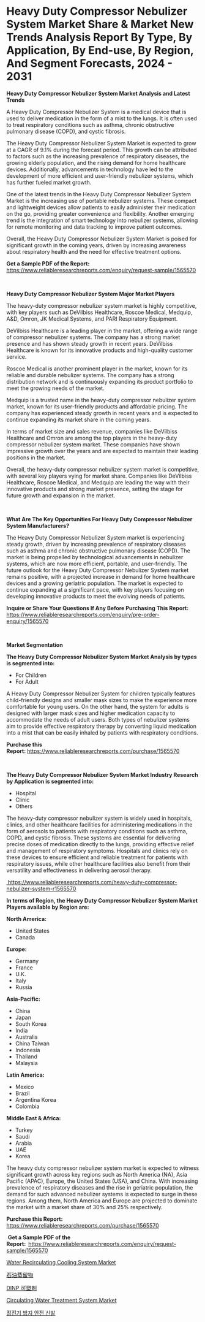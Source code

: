 <p><h1>Heavy Duty Compressor Nebulizer System Market Share & Market New Trends Analysis Report By Type, By Application, By End-use, By Region, And Segment Forecasts, 2024 - 2031</h1></p><p><strong>Heavy Duty Compressor Nebulizer System Market Analysis and Latest Trends</strong></p>
<p><p>A Heavy Duty Compressor Nebulizer System is a medical device that is used to deliver medication in the form of a mist to the lungs. It is often used to treat respiratory conditions such as asthma, chronic obstructive pulmonary disease (COPD), and cystic fibrosis.</p><p>The Heavy Duty Compressor Nebulizer System Market is expected to grow at a CAGR of 9.1% during the forecast period. This growth can be attributed to factors such as the increasing prevalence of respiratory diseases, the growing elderly population, and the rising demand for home healthcare devices. Additionally, advancements in technology have led to the development of more efficient and user-friendly nebulizer systems, which has further fueled market growth.</p><p>One of the latest trends in the Heavy Duty Compressor Nebulizer System Market is the increasing use of portable nebulizer systems. These compact and lightweight devices allow patients to easily administer their medication on the go, providing greater convenience and flexibility. Another emerging trend is the integration of smart technology into nebulizer systems, allowing for remote monitoring and data tracking to improve patient outcomes.</p><p>Overall, the Heavy Duty Compressor Nebulizer System Market is poised for significant growth in the coming years, driven by increasing awareness about respiratory health and the need for effective treatment options.</p></p>
<p><strong>Get a Sample PDF of the Report:&nbsp;</strong> <a href="https://www.reliableresearchreports.com/enquiry/request-sample/1565570">https://www.reliableresearchreports.com/enquiry/request-sample/1565570</a></p>
<p>&nbsp;</p>
<p><strong>Heavy Duty Compressor Nebulizer System Major Market Players</strong></p>
<p><p>The heavy-duty compressor nebulizer system market is highly competitive, with key players such as DeVilbiss Healthcare, Roscoe Medical, Medquip, A&D, Omron, JK Medical Systems, and PARI Respiratory Equipment. </p><p>DeVilbiss Healthcare is a leading player in the market, offering a wide range of compressor nebulizer systems. The company has a strong market presence and has shown steady growth in recent years. DeVilbiss Healthcare is known for its innovative products and high-quality customer service.</p><p>Roscoe Medical is another prominent player in the market, known for its reliable and durable nebulizer systems. The company has a strong distribution network and is continuously expanding its product portfolio to meet the growing needs of the market.</p><p>Medquip is a trusted name in the heavy-duty compressor nebulizer system market, known for its user-friendly products and affordable pricing. The company has experienced steady growth in recent years and is expected to continue expanding its market share in the coming years.</p><p>In terms of market size and sales revenue, companies like DeVilbiss Healthcare and Omron are among the top players in the heavy-duty compressor nebulizer system market. These companies have shown impressive growth over the years and are expected to maintain their leading positions in the market.</p><p>Overall, the heavy-duty compressor nebulizer system market is competitive, with several key players vying for market share. Companies like DeVilbiss Healthcare, Roscoe Medical, and Medquip are leading the way with their innovative products and strong market presence, setting the stage for future growth and expansion in the market.</p></p>
<p>&nbsp;</p>
<p><strong>What Are The Key Opportunities For Heavy Duty Compressor Nebulizer System Manufacturers?</strong></p>
<p><p>The Heavy Duty Compressor Nebulizer System market is experiencing steady growth, driven by increasing prevalence of respiratory diseases such as asthma and chronic obstructive pulmonary disease (COPD). The market is being propelled by technological advancements in nebulizer systems, which are now more efficient, portable, and user-friendly. The future outlook for the Heavy Duty Compressor Nebulizer System market remains positive, with a projected increase in demand for home healthcare devices and a growing geriatric population. The market is expected to continue expanding at a significant pace, with key players focusing on developing innovative products to meet the evolving needs of patients.</p></p>
<p><strong>Inquire or Share Your Questions If Any Before Purchasing This Report:</strong> <a href="https://www.reliableresearchreports.com/enquiry/pre-order-enquiry/1565570">https://www.reliableresearchreports.com/enquiry/pre-order-enquiry/1565570</a></p>
<p>&nbsp;</p>
<p><strong>Market Segmentation</strong></p>
<p><strong>The Heavy Duty Compressor Nebulizer System Market Analysis by types is segmented into:</strong></p>
<p><ul><li>For Children</li><li>For Adult</li></ul></p>
<p><p>A Heavy Duty Compressor Nebulizer System for children typically features child-friendly designs and smaller mask sizes to make the experience more comfortable for young users. On the other hand, the system for adults is designed with larger mask sizes and higher medication capacity to accommodate the needs of adult users. Both types of nebulizer systems aim to provide effective respiratory therapy by converting liquid medication into a mist that can be easily inhaled by patients with respiratory conditions.</p></p>
<p><strong>Purchase this Report:&nbsp;</strong><a href="https://www.reliableresearchreports.com/purchase/1565570">https://www.reliableresearchreports.com/purchase/1565570</a></p>
<p>&nbsp;</p>
<p><strong>The Heavy Duty Compressor Nebulizer System Market Industry Research by Application is segmented into:</strong></p>
<p><ul><li>Hospital</li><li>Clinic</li><li>Others</li></ul></p>
<p><p>The heavy-duty compressor nebulizer system is widely used in hospitals, clinics, and other healthcare facilities for administering medications in the form of aerosols to patients with respiratory conditions such as asthma, COPD, and cystic fibrosis. These systems are essential for delivering precise doses of medication directly to the lungs, providing effective relief and management of respiratory symptoms. Hospitals and clinics rely on these devices to ensure efficient and reliable treatment for patients with respiratory issues, while other healthcare facilities also benefit from their versatility and effectiveness in delivering aerosol therapy.</p></p>
<p><a href="https://www.reliableresearchreports.com/heavy-duty-compressor-nebulizer-system-r1565570">&nbsp;https://www.reliableresearchreports.com/heavy-duty-compressor-nebulizer-system-r1565570</a></p>
<p><strong>In terms of Region, the Heavy Duty Compressor Nebulizer System Market Players available by Region are:</strong></p>
<p>
    <p> <strong> North America: </strong>
        <ul>
            <li>United States</li>
            <li>Canada</li>
        </ul>
        </p> 
    <p> <strong> Europe: </strong>
        <ul>
            <li>Germany</li>
            <li>France</li>
            <li>U.K.</li>
            <li>Italy</li>
            <li>Russia</li>
        </ul>
        </p> 
    <p> <strong> Asia-Pacific: </strong>
        <ul>
            <li>China</li>
            <li>Japan</li>
            <li>South Korea</li>
            <li>India</li>
            <li>Australia</li>
            <li>China Taiwan</li>
            <li>Indonesia</li>
            <li>Thailand</li>
            <li>Malaysia</li>
        </ul>
        </p> 
    <p> <strong> Latin America: </strong>
        <ul>
            <li>Mexico</li>
            <li>Brazil</li>
            <li>Argentina Korea</li>
            <li>Colombia</li>
        </ul>
        </p> 
    <p> <strong> Middle East & Africa: </strong>
        <ul>
            <li>Turkey</li>
            <li>Saudi</li>
            <li>Arabia</li>
            <li>UAE</li>
            <li>Korea</li>
        </ul>
    </p>
    </p>
<p><p>The heavy duty compressor nebulizer system market is expected to witness significant growth across key regions such as North America (NA), Asia Pacific (APAC), Europe, the United States (USA), and China. With increasing prevalence of respiratory diseases and the rise in geriatric population, the demand for such advanced nebulizer systems is expected to surge in these regions. Among them, North America and Europe are projected to dominate the market with a market share of 30% and 25% respectively.</p></p>
<p><strong>Purchase this Report: </strong><a href="https://www.reliableresearchreports.com/purchase/1565570">https://www.reliableresearchreports.com/purchase/1565570</a></p>
<p>&nbsp;<strong>Get a Sample PDF of the Report:&nbsp;&nbsp;</strong><a href="https://www.reliableresearchreports.com/enquiry/request-sample/1565570">https://www.reliableresearchreports.com/enquiry/request-sample/1565570</a></p>
<p><strong></strong></p>
<p><p><a href="https://github.com/RyleeBauch2023/Market-Research-Report-List-1/blob/main/water-recirculating-cooling-system-market.md">Water Recirculating Cooling System Market</a></p><p><a href="https://github.com/deonnorth8/Market-Research-Report-List-1/blob/main/2656193167213.md">石油蒸留物</a></p><p><a href="https://github.com/LizaHeller2023/Market-Research-Report-List-1/blob/main/1703753167214.md">DINP 可塑剤</a></p><p><a href="https://github.com/jodemen/Market-Research-Report-List-3/blob/main/circulating-water-treatment-system-market.md">Circulating Water Treatment System Market</a></p><p><a href="https://github.com/vseigx30c9a1j/Market-Research-Report-List-3/blob/main/2603786180478.md">정전기 방지 안전 신발</a></p></p>